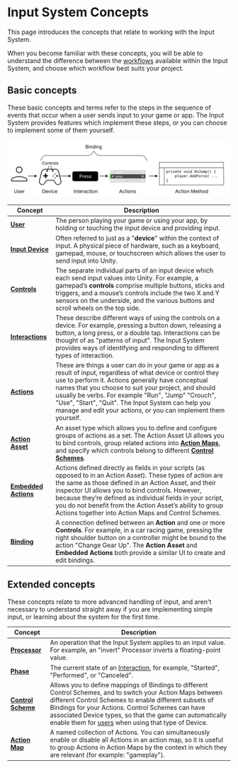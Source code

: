 # Input System Concepts

This page introduces the concepts that relate to working with the Input System.

When you become familiar with these concepts, you will be able to understand the difference between the [workflows](Workflows.html) available within the Input System, and choose which workflow best suits your project.

## Basic concepts

These basic concepts and terms refer to the steps in the sequence of events that occur when a user sends input to your game or app. The Input System provides features which implement these steps, or you can choose to implement some of them yourself.

![image alt text](Images/ConceptsOverview.svg)

|Concept|Description|
|-------|-----------|
|[**User**](UserManagement.html)| The person playing your game or using your app, by holding or touching the input device and providing input.|
|[**Input Device**](SupportedDevices.html)| Often referred to just as a "**device**" within the context of input. A physical piece of hardware, such as a keyboard, gamepad, mouse, or touchscreen which allows the user to send input into Unity.|
|[**Controls**](Controls.html)|The separate individual parts of an input device which each send input values into Unity. For example, a gamepad’s **controls** comprise multiple buttons, sticks and triggers, and a mouse’s controls include the two X and Y sensors on the underside, and the various buttons and scroll wheels on the top side.|
|[**Interactions**](Interactions.html)|These describe different ways of using the controls on a device. For example, pressing a button down, releasing a button, a long press, or a double tap. Interactions can be thought of as "patterns of input". The Input System provides ways of identifying and responding to different types of interaction.|
|[**Actions**](Actions.html)| These are things a user can do in your game or app as a result of input, regardless of what device or control they use to perform it. Actions generally have conceptual names that you choose to suit your project, and should usually be verbs. For example "Run", "Jump" "Crouch", "Use", "Start", "Quit". The Input System can help you manage and edit your actions, or you can implement them yourself.|
|[**Action Asset**](ActionAssets.html)|An asset type which allows you to define and configure groups of actions as a set. The Action Asset UI allows you to bind controls, group related actions into [**Action Maps**](ActionAssets.html#editing-action-maps), and specify which controls belong to different [**Control Schemes**](ActionAssets.html#editing-control-schemes).|
|[**Embedded Actions**](Actions.html#creating-actions-by-embedding-them-in-monobehaviours)|Actions defined directly as fields in your scripts (as opposed to in an Action Asset). These types of action are the same as those defined in an Action Asset, and their inspector UI allows you to bind controls. However, because they’re defined as individual fields in your script, you do not benefit from the Action Asset’s ability to group Actions together into Action Maps and Control Schemes.|
|[**Binding**](ActionBindings.html)| A connection defined between an **Action** and one or more **Controls**. For example, in a car racing game, pressing the right shoulder button on a controller might be bound to the action "Change Gear Up". The **Action Asset** and **Embedded Actions** both provide a similar UI to create and edit bindings.|


## Extended concepts

These concepts relate to more advanced handling of input, and aren't necessary to understand straight away if you are implementing simple input, or learning about the system for the first time.

|Concept|Description|
|-------|-----------|
|[**Processor**](Processors.md)|An operation that the Input System applies to an input value. For example, an "invert" Processor inverts a floating-point value.|
|[**Phase**](Interactions.md#operation)|The current state of an [Interaction](Interactions.md), for example, "Started", "Performed", or "Canceled".|
|[**Control Scheme**](ActionBindings.md#control-schemes)|Allows you to define mappings of Bindings to different Control Schemes, and to switch your Action Maps between different Control Schemes to enable different subsets of Bindings for your Actions. Control Schemes can have associated Device types, so that the game can automatically enable them for [users](UserManagement.md) when using that type of Device.|
|[**Action Map**](ActionAssets.md#editing-action-maps)|A named collection of Actions. You can simultaneously enable or disable all Actions in an action map, so it is useful to group Actions in Action Maps by the context in which they are relevant (for example: "gameplay").|
